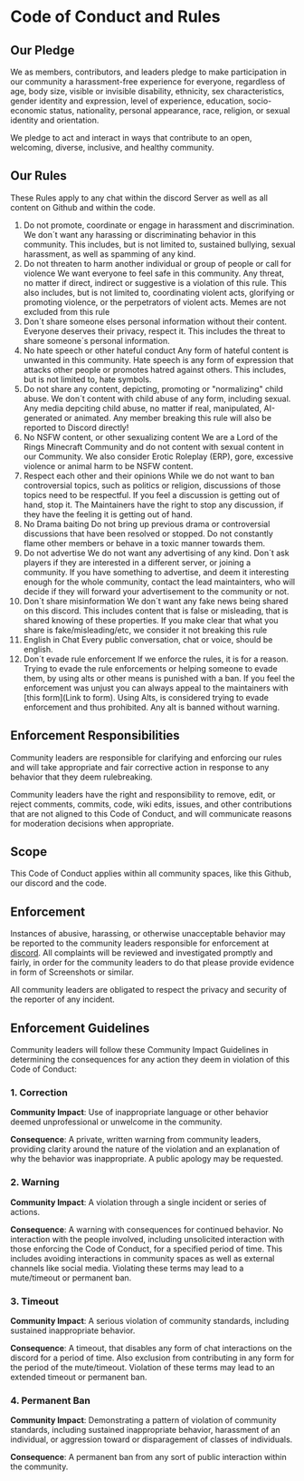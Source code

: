 # Code of Conduct and Rules

## Our Pledge

We as members, contributors, and leaders pledge to make participation in our
community a harassment-free experience for everyone, regardless of age, body
size, visible or invisible disability, ethnicity, sex characteristics, gender
identity and expression, level of experience, education, socio-economic status,
nationality, personal appearance, race, religion, or sexual identity
and orientation.

We pledge to act and interact in ways that contribute to an open, welcoming,
diverse, inclusive, and healthy community.

## Our Rules

These Rules apply to any chat within the discord Server as well as all content on Github and within the code.
1. Do not promote, coordinate or engage in harassment and discrimination.
We don´t want any harassing or discriminating behavior in this community.
This includes, but is not limited to, sustained bullying, sexual harassment, as well as spamming of any kind.
2. Do not threaten to harm another individual or group of people or call for violence
We want everyone to feel safe in this community. Any threat, no matter if direct, indirect or suggestive is a violation of this rule.
This also includes, but is not limited to, coordinating violent acts, glorifying or promoting violence, or the perpetrators of violent acts.
Memes are not excluded from this rule
3. Don´t share someone elses personal information without their content.
Everyone deserves their privacy, respect it.
This includes the threat to share someone´s personal information.
4. No hate speech or other hateful conduct
Any form of hateful content is unwanted in this community.
Hate speech is any form of expression that attacks other people or promotes hatred against others.
This includes, but is not limited to, hate symbols.
5. Do not share any content, depicting, promoting or "normalizing" child abuse.
We don´t content with child abuse of any form, including sexual. Any media depciting child abuse,
no matter if real, manipulated, AI-generated or animated.
Any member breaking this rule will also be reported to Discord directly!
6. No NSFW content, or other sexualizing content
We are a Lord of the Rings Minecraft Community and do not content with sexual content in our Community.
We also consider Erotic Roleplay (ERP), gore, excessive violence or animal harm to be NSFW content.
7. Respect each other and their opinions
While we do not want to ban controversial topics, such as politics or religion,
discussions of those topics need to be respectful.
If you feel a discussion is getting out of hand, stop it.
The Maintainers have the right to stop any discussion, if they have the feeling it is getting out of hand.
8. No Drama baiting
Do not bring up previous drama or controversial discussions that have been resolved or stopped.
Do not constantly flame other members or behave in a toxic manner towards them.
9. Do not advertise
We do not want any advertising of any kind. Don´t ask players if they are interested in a different server, or joining a community.
If you have something to advertise, and deem it interesting enough for the whole community, contact the lead maintainters, who will decide if they
will forward your advertisement to the community or not.
10. Don´t share misinformation
We don´t want any fake news being shared on this discord.
This includes content that is false or misleading, that is shared knowing of these properties.
If you make clear that what you share is fake/misleading/etc, we consider it not breaking this rule
11. English in Chat
Every public conversation, chat or voice, should be english.
12. Don´t evade rule enforcement
If we enforce the rules, it is for a reason.
Trying to evade the rule enforcements or helping someone to evade them, by using alts or other means is punished with a ban.
If you feel the enforcement was unjust you can always appeal to the maintainers with [this form](Link to form).
Using Alts, is considered trying to evade enforcement and thus prohibited. Any alt is banned without warning.

## Enforcement Responsibilities

Community leaders are responsible for clarifying and enforcing our rules and will take appropriate and fair corrective action in
response to any behavior that they deem rulebreaking. 

Community leaders have the right and responsibility to remove, edit, or reject
comments, commits, code, wiki edits, issues, and other contributions that are
not aligned to this Code of Conduct, and will communicate reasons for moderation
decisions when appropriate.

## Scope

This Code of Conduct applies within all community spaces, like this Github, our discord and the code. 

## Enforcement

Instances of abusive, harassing, or otherwise unacceptable behavior may be
reported to the community leaders responsible for enforcement at
[discord](https://discord.com/invite/cQSpXR6bjz).
All complaints will be reviewed and investigated promptly and fairly, in order for the community leaders to do that please provide evidence in form of Screenshots or similar. 

All community leaders are obligated to respect the privacy and security of the
reporter of any incident.

## Enforcement Guidelines

Community leaders will follow these Community Impact Guidelines in determining
the consequences for any action they deem in violation of this Code of Conduct:

### 1. Correction

**Community Impact**: Use of inappropriate language or other behavior deemed
unprofessional or unwelcome in the community.

**Consequence**: A private, written warning from community leaders, providing
clarity around the nature of the violation and an explanation of why the
behavior was inappropriate. A public apology may be requested.

### 2. Warning

**Community Impact**: A violation through a single incident or series
of actions.

**Consequence**: A warning with consequences for continued behavior. No
interaction with the people involved, including unsolicited interaction with
those enforcing the Code of Conduct, for a specified period of time. This
includes avoiding interactions in community spaces as well as external channels
like social media. Violating these terms may lead to a mute/timeout or
permanent ban.

### 3. Timeout

**Community Impact**: A serious violation of community standards, including
sustained inappropriate behavior.

**Consequence**: A timeout, that disables any form of chat interactions on the discord for a period of time. Also exclusion from contributing in any form for the period of the mute/timeout. Violation of these terms may lead to an extended timeout or permanent ban. 

### 4. Permanent Ban

**Community Impact**: Demonstrating a pattern of violation of community
standards, including sustained inappropriate behavior,  harassment of an
individual, or aggression toward or disparagement of classes of individuals.

**Consequence**: A permanent ban from any sort of public interaction within
the community.